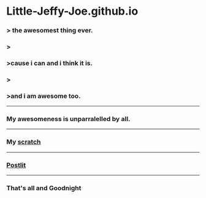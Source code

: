 # Little-Jeffy-Joe.github.io
### > the awesomest thing ever.
### >
### >cause i can and i think it is.
### >
### >and i am awesome too.

___

### My awesomeness is unparralelled by all.

___

### My [scratch](https://scratch.mit.edu/users/Little_Jeffy_Joe)

___

### [Postlit](https://www.postlit.dev/signup?invite=63b8aba092969f6bd7bb19a5)

___

### That's all and Goodnight

